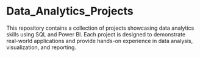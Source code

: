# Data_Analytics_Projects
This repository contains a collection of projects showcasing data analytics skills using SQL and Power BI. Each project is designed to demonstrate real-world applications and provide hands-on experience in data analysis, visualization, and reporting.

